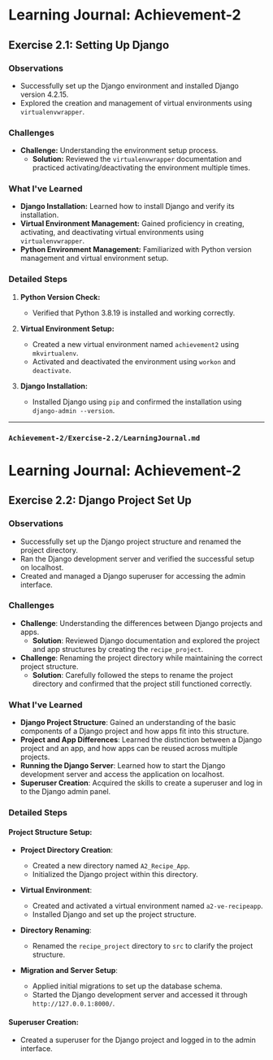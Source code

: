 # Learning Journal: Achievement-2

## Exercise 2.1: Setting Up Django

### Observations

- Successfully set up the Django environment and installed Django version 4.2.15.
- Explored the creation and management of virtual environments using `virtualenvwrapper`.

### Challenges

- **Challenge:** Understanding the environment setup process.
  - **Solution:** Reviewed the `virtualenvwrapper` documentation and practiced activating/deactivating the environment multiple times.

### What I've Learned

- **Django Installation:** Learned how to install Django and verify its installation.
- **Virtual Environment Management:** Gained proficiency in creating, activating, and deactivating virtual environments using `virtualenvwrapper`.
- **Python Environment Management:** Familiarized with Python version management and virtual environment setup.

### Detailed Steps

1. **Python Version Check:**

   - Verified that Python 3.8.19 is installed and working correctly.

2. **Virtual Environment Setup:**

   - Created a new virtual environment named `achievement2` using `mkvirtualenv`.
   - Activated and deactivated the environment using `workon` and `deactivate`.

3. **Django Installation:**
   - Installed Django using `pip` and confirmed the installation using `django-admin --version`.

---

### `Achievement-2/Exercise-2.2/LearningJournal.md`

# Learning Journal: Achievement-2

## Exercise 2.2: Django Project Set Up

### Observations

- Successfully set up the Django project structure and renamed the project directory.
- Ran the Django development server and verified the successful setup on localhost.
- Created and managed a Django superuser for accessing the admin interface.

### Challenges

- **Challenge**: Understanding the differences between Django projects and apps.
  - **Solution**: Reviewed Django documentation and explored the project and app structures by creating the `recipe_project`.
- **Challenge**: Renaming the project directory while maintaining the correct project structure.
  - **Solution**: Carefully followed the steps to rename the project directory and confirmed that the project still functioned correctly.

### What I've Learned

- **Django Project Structure**: Gained an understanding of the basic components of a Django project and how apps fit into this structure.
- **Project and App Differences**: Learned the distinction between a Django project and an app, and how apps can be reused across multiple projects.
- **Running the Django Server**: Learned how to start the Django development server and access the application on localhost.
- **Superuser Creation**: Acquired the skills to create a superuser and log in to the Django admin panel.

### Detailed Steps

#### Project Structure Setup:

- **Project Directory Creation**:
  - Created a new directory named `A2_Recipe_App`.
  - Initialized the Django project within this directory.
- **Virtual Environment**:

  - Created and activated a virtual environment named `a2-ve-recipeapp`.
  - Installed Django and set up the project structure.

- **Directory Renaming**:
  - Renamed the `recipe_project` directory to `src` to clarify the project structure.
- **Migration and Server Setup**:
  - Applied initial migrations to set up the database schema.
  - Started the Django development server and accessed it through `http://127.0.0.1:8000/`.

#### Superuser Creation:

- Created a superuser for the Django project and logged in to the admin interface.
